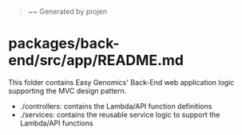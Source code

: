 > ~~ Generated by projen
# packages/back-end/src/app/README.md
This folder contains Easy Genomics' Back-End web application logic supporting the MVC design pattern.
 - ./controllers: contains the Lambda/API function definitions
 - ./services: contains the reusable service logic to support the Lambda/API functions